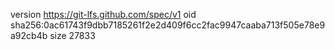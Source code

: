 version https://git-lfs.github.com/spec/v1
oid sha256:0ac61743f9dbb7185261f2e2d409f6cc2fac9947caaba713f505e78e9a92cb4b
size 27833

